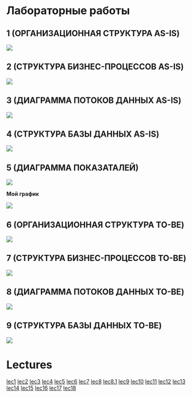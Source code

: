 # Лабораторные работы

## 1 (ОРГАНИЗАЦИОННАЯ СТРУКТУРА AS-IS)

![](./lab1/Screen%20Shot%202023-09-06%20at%206.09.40%20PM.png)

## 2  (СТРУКТУРА БИЗНЕС-ПРОЦЕССОВ AS-IS)

![](./lab2/Screen%20Shot%202023-09-06%20at%206.09.47%20PM.png)

## 3 (ДИАГРАММА ПОТОКОВ ДАННЫХ AS-IS)

![](./lab3/Screen%20Shot%202023-09-06%20at%206.10.04%20PM.png)

## 4 (СТРУКТУРА БАЗЫ ДАННЫХ AS-IS)

![](./lab4/Screen%20Shot%202023-09-06%20at%206.10.11%20PM.png)

## 5 (ДИАГРАММА ПОКАЗАТАЛЕЙ)

![](./lab5/Screen%20Shot%202023-09-06%20at%206.10.20%20PM.png)

**Мой график**

![](./lab5/график.png)

## 6 (ОРГАНИЗАЦИОННАЯ СТРУКТУРА TO-BE)

![](./lab6/Screen%20Shot%202023-09-06%20at%206.10.26%20PM.png)

## 7 (СТРУКТУРА БИЗНЕС-ПРОЦЕССОВ TO-BE)

![](./lab7/Screen%20Shot%202023-09-06%20at%206.10.51%20PM.png)

## 8 (ДИАГРАММА ПОТОКОВ ДАННЫХ TO-BE)

![](./lab8/Screen%20Shot%202023-09-06%20at%206.10.58%20PM.png)

## 9 (СТРУКТУРА БАЗЫ ДАННЫХ TO-BE)

![](./lab9/Screen%20Shot%202023-09-06%20at%206.11.04%20PM.png)

# Lectures

[lec1](./lec/lec1.pdf)
[lec2](./lec/lec2.pdf)
[lec3](./lec/lec3.pdf)
[lec4](./lec/lec4.pdf)
[lec5](./lec/lec5.pdf)
[lec6](./lec/lec6.pdf)
[lec7](./lec/lec7.pdf)
[lec8](./lec/lec8.pdf)
[lec8.1](./lec/lec8.1.pdf)
[lec9](./lec/lec9.pdf)
[lec10](./lec/lec10.pdf)
[lec11](./lec/lec11.pdf)
[lec12](./lec/lec12.pdf)
[lec13](./lec/lec13.pdf)
[lec14](./lec/lec14.pdf)
[lec15](./lec/lec15.pdf)
[lec16](./lec/lec16.pdf)
[lec17](./lec/lec17.pdf)
[lec18](./lec/lec18.pdf)

